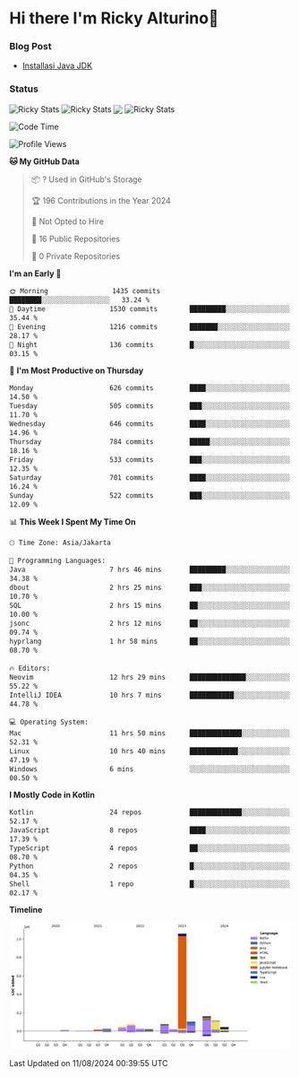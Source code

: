 # Hi there I'm Ricky Alturino👋

### Blog Post

<!-- BLOG-POST-LIST:START -->

- [Installasi Java JDK](https://onirutla.medium.com/installasi-java-jdk-ec701beeb5cb?source=rss-d9d81c918cc9------2)
<!-- BLOG-POST-LIST:END -->

### Status

<img align="center" alt="Ricky Stats" src="https://github-readme-stats.vercel.app/api?username=Alturino&theme=dark&show_icons=true&hide_border=false" />
<img align="center" alt="Ricky Stats" src="https://github-readme-stats.vercel.app/api/top-langs/?username=Alturino&theme=dark&show_icons=true&layout=compact"/>
<img align="center" width="640px" src="https://github-readme-stats.vercel.app/api/wakatime?username=Alturino&layout=compact&hide_border=true&theme=dark">
<img align="center" alt="Ricky Stats" src="https://leetcard.jacoblin.cool/onirutla?border=0&radius=20&ext=activity"/>

<!--START_SECTION:waka-->
![Code Time](http://img.shields.io/badge/Code%20Time-468%20hrs%2052%20mins-blue)

![Profile Views](http://img.shields.io/badge/Profile%20Views-0-blue)

**🐱 My GitHub Data** 

> 📦 ? Used in GitHub's Storage 
 > 
> 🏆 196 Contributions in the Year 2024
 > 
> 🚫 Not Opted to Hire
 > 
> 📜 16 Public Repositories 
 > 
> 🔑 0 Private Repositories 
 > 
**I'm an Early 🐤** 

```text
🌞 Morning                1435 commits        ████████░░░░░░░░░░░░░░░░░   33.24 % 
🌆 Daytime                1530 commits        █████████░░░░░░░░░░░░░░░░   35.44 % 
🌃 Evening                1216 commits        ███████░░░░░░░░░░░░░░░░░░   28.17 % 
🌙 Night                  136 commits         █░░░░░░░░░░░░░░░░░░░░░░░░   03.15 % 
```
📅 **I'm Most Productive on Thursday** 

```text
Monday                   626 commits         ████░░░░░░░░░░░░░░░░░░░░░   14.50 % 
Tuesday                  505 commits         ███░░░░░░░░░░░░░░░░░░░░░░   11.70 % 
Wednesday                646 commits         ████░░░░░░░░░░░░░░░░░░░░░   14.96 % 
Thursday                 784 commits         █████░░░░░░░░░░░░░░░░░░░░   18.16 % 
Friday                   533 commits         ███░░░░░░░░░░░░░░░░░░░░░░   12.35 % 
Saturday                 701 commits         ████░░░░░░░░░░░░░░░░░░░░░   16.24 % 
Sunday                   522 commits         ███░░░░░░░░░░░░░░░░░░░░░░   12.09 % 
```


📊 **This Week I Spent My Time On** 

```text
🕑︎ Time Zone: Asia/Jakarta

💬 Programming Languages: 
Java                     7 hrs 46 mins       █████████░░░░░░░░░░░░░░░░   34.38 % 
dbout                    2 hrs 25 mins       ███░░░░░░░░░░░░░░░░░░░░░░   10.70 % 
SQL                      2 hrs 15 mins       ██░░░░░░░░░░░░░░░░░░░░░░░   10.00 % 
jsonc                    2 hrs 12 mins       ██░░░░░░░░░░░░░░░░░░░░░░░   09.74 % 
hyprlang                 1 hr 58 mins        ██░░░░░░░░░░░░░░░░░░░░░░░   08.70 % 

🔥 Editors: 
Neovim                   12 hrs 29 mins      ██████████████░░░░░░░░░░░   55.22 % 
IntelliJ IDEA            10 hrs 7 mins       ███████████░░░░░░░░░░░░░░   44.78 % 

💻 Operating System: 
Mac                      11 hrs 50 mins      █████████████░░░░░░░░░░░░   52.31 % 
Linux                    10 hrs 40 mins      ████████████░░░░░░░░░░░░░   47.19 % 
Windows                  6 mins              ░░░░░░░░░░░░░░░░░░░░░░░░░   00.50 % 
```

**I Mostly Code in Kotlin** 

```text
Kotlin                   24 repos            █████████████░░░░░░░░░░░░   52.17 % 
JavaScript               8 repos             ████░░░░░░░░░░░░░░░░░░░░░   17.39 % 
TypeScript               4 repos             ██░░░░░░░░░░░░░░░░░░░░░░░   08.70 % 
Python                   2 repos             █░░░░░░░░░░░░░░░░░░░░░░░░   04.35 % 
Shell                    1 repo              █░░░░░░░░░░░░░░░░░░░░░░░░   02.17 % 
```



**Timeline**

![Lines of Code chart](https://raw.githubusercontent.com/Alturino/Alturino/main/assets/bar_graph.png)


 Last Updated on 11/08/2024 00:39:55 UTC
<!--END_SECTION:waka-->

